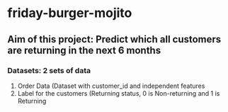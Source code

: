 # friday-burger-mojito

## Aim of this project: Predict which all customers are returning in the next 6 months

### Datasets: 2 sets of data
1. Order Data (Dataset with customer_id and independent features
2. Label for the customers (Returning status, 0 is Non-returning and 1 is Returning

